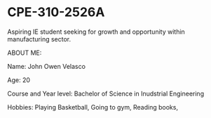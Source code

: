 # CPE-310-2526A
Aspiring IE student seeking for growth and opportunity within manufacturing sector.


ABOUT ME: 


Name: John Owen Velasco


Age: 20


Course and Year level: Bachelor of Science in Inudstrial Engineering


Hobbies: Playing Basketball, Going to gym, Reading books,


